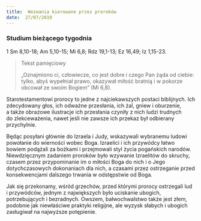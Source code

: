 ```yaml
---
title:  Wezwania kierowane przez proroków
date:  27/07/2019
---
```


### Studium bieżącego tygodnia
1 Sm 8,10-18; Am 5,10-15; Mi 6,8; Rdz 19,1-13; Ez 16,49; Iz 1,15-23.

> <p>Tekst pamięciowy</p>
> „Oznajmiono ci, człowiecze, co jest dobre i czego Pan żąda od ciebie: tylko, abyś wypełniał prawo, okazywał miłość bratnią i w pokorze obcował ze swoim Bogiem” (Mi 6,8).

Starotestamentowi prorocy to jedne z najciekawszych postaci biblijnych. Ich zdecydowany głos, ich odważne przesłania, ich żal, gniew i oburzenie, a także obrazowe ilustracje ich przesłania czyniły z nich ludzi trudnych do zlekceważenia, nawet jeśli nie zawsze ich przekaz był odbierany przychylnie.

Będąc posyłani głównie do Izraela i Judy, wskazywali wybranemu ludowi powołanie do wierności wobec Boga. Izraelici i ich przywódcy łatwo bowiem podążali za bożkami i przejmowali styl życia pogańskich narodów. Niewdzięcznym zadaniem proroków było wzywanie Izraelitów do skruchy, czasem przez przypominanie im o miłości Boga do nich i o Jego dotychczasowych dokonaniach dla nich, a czasami przez ostrzeganie przed konsekwencjami dalszego trwania w odstępstwie od Boga.

Jak się przekonamy, wśród grzechów, przed którymi prorocy ostrzegali lud i przywódców, jednym z największych było uciskanie ubogich, potrzebujących i bezradnych. Owszem, bałwochwalstwo także jest złem, podobnie jak niewłaściwe praktyki religijne, ale wyzysk słabych i ubogich zasługiwał na najwyższe potępienie.